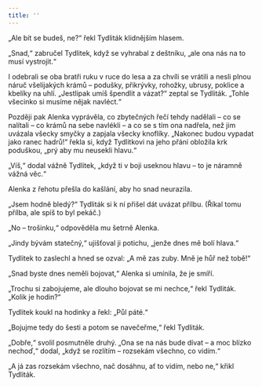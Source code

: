 ```yaml
---
title: ''
---
```


„Ale bít se budeš, ne?“ řekl Tydliták klidnějším hlasem.

„Snad,“ zabručel Tydlitek, když se vyhrabal z deštníku, „ale ona nás na to musí vystrojit.“

I odebrali se oba bratři ruku v ruce do lesa a za chvíli se vrátili a nesli plnou náruč všelijakých krámů – podušky, přikrývky, rohožky, ubrusy, poklice a kbelíky na uhlí. „Jestlipak umíš špendlit a vázat?“ zeptal se Tydliták. „Tohle všecinko si musíme nějak navléct.“

Později pak Alenka vyprávěla, co zbytečných řečí tehdy nadělali – co se nalítali – co krámů na sebe navlékli – a co se s tím ona nadřela, než jim uvázala všecky smyčky a zapjala všecky knoflíky. „Nakonec budou vypadat jako ranec hadrů!“ řekla si, když Tydlitkovi na jeho přání obložila krk poduškou, „prý aby mu neusekli hlavu.“

„Víš,“ dodal vážně Tydlitek, „když ti v boji useknou hlavu – to je náramně vážná věc.“

Alenka z řehotu přešla do kašlání, aby ho snad neurazila.

„Jsem hodně bledý?“ Tydliták si k ní přišel dát uvázat přílbu. (Říkal tomu přílba, ale spíš to byl pekáč.)

„No – trošinku,“ odpověděla mu šetrně Alenka.

„Jindy bývám statečný,“ ujišťoval ji potichu, „jenže dnes mě bolí hlava.“

Tydlitek to zaslechl a hned se ozval: „A mě zas zuby. Mně je hůř než tobě!“

„Snad byste dnes neměli bojovat,“ Alenka si umínila, že je smíří.

„Trochu si zabojujeme, ale dlouho bojovat se mi nechce,“ řekl Tydliták. „Kolik je hodin?“

Tydlitek koukl na hodinky a řekl: „Půl páté.“

„Bojujme tedy do šesti a potom se navečeřme,“ řekl Tydliták.

„Dobře,“ svolil posmutněle druhý. „Ona se na nás bude dívat – a moc blízko nechoď,“ dodal, „když se rozlítím – rozsekám všechno, co vidím.“

„A já zas rozsekám všechno, nač dosáhnu, ať to vidím, nebo ne,“ křikl Tydliták.
